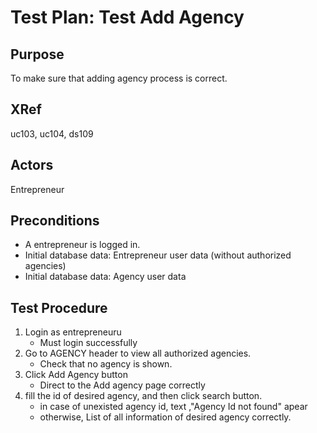 Test Plan: Test Add Agency
===========================================

## Purpose

To make sure that adding agency process is correct.


## XRef

uc103, uc104, ds109


## Actors

Entrepreneur


## Preconditions

* A entrepreneur is logged in.
* Initial database data: Entrepreneur user data (without authorized agencies)
* Initial database data: Agency user data



## Test Procedure

1. Login as entrepreneuru
    * Must login successfully
2. Go to AGENCY header to view all authorized agencies.
   * Check that no agency is shown.
3. Click Add Agency button
   * Direct to the Add agency page correctly
4. fill the id of desired agency, and then click search button.
   * in case of unexisted agency id, text ,"Agency Id not found" apear
   * otherwise, List of all information of desired agency correctly.
